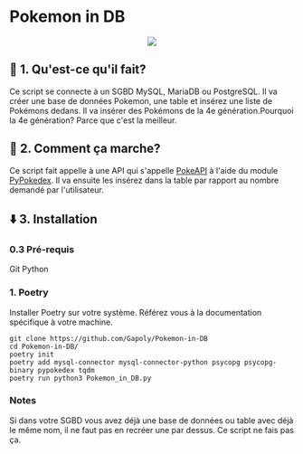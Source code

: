 # Pokemon in DB

<p align='center'>
    <img src='https://mir-s3-cdn-cf.behance.net/projects/404/5f7d78149825051.62eeab127b743.jpg'/>
</p>


## 🤔 1. Qu'est-ce qu'il fait?

Ce script se connecte à un SGBD MySQL, MariaDB ou PostgreSQL. Il va créer une base de données Pokemon, une table et insérez une liste de Pokémons dedans. Il va insérer des Pokémons de la 4e génération.Pourquoi la 4e génération? Parce que c'est la meilleur.

## 🐍 2. Comment ça marche?

Ce script fait appelle à une API qui s'appelle [PokeAPI](https://pokeapi.co/) à l'aide du module [PyPokedex](https://github.com/arnavb/pypokedex). Il va ensuite les insérez dans la table par rapport au nombre demandé par l'utilisateur.

## ⬇️ 3. Installation

### 0.3 Pré-requis

Git
Python

### 1. Poetry

Installer Poetry sur votre système. Référez vous à la documentation spécifique à votre machine.

```shell
git clone https://github.com/Gapoly/Pokemon-in-DB
cd Pokemon-in-DB/
poetry init
poetry add mysql-connector mysql-connector-python psycopg psycopg-binary pypokedex tqdm
poetry run python3 Pokemon_in_DB.py
```

### Notes

Si dans votre SGBD vous avez déjà une base de données ou table avec déjà le même nom, il ne faut pas en recréer une par dessus. Ce script ne fais pas ça.
